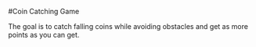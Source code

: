 #Coin Catching Game

The goal is to catch falling coins while avoiding obstacles and get as more points as you can get.

